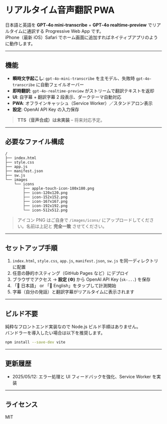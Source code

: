 # リアルタイム音声翻訳 PWA

日本語と英語を **GPT‑4o mini‑transcribe** + **GPT‑4o realtime‑preview** でリアルタイムに通訳する Progressive Web App です。  
iPhone（最新 iOS）Safari でホーム画面に追加すればネイティブアプリのように動作します。

---

## 機能

* **瞬時文字起こし**: `gpt-4o-mini-transcribe` を主モデル、失敗時 `gpt-4o-transcribe` に自動フェイルオーバー  
* **即時翻訳**: `gpt-4o-realtime-preview` がストリームで翻訳テキストを返却  
* **UI**: 自字幕 + 翻訳字幕 2 段表示、ダークテーマ自動対応  
* **PWA**: オフラインキャッシュ（Service Worker）／スタンドアロン表示  
* **設定**: OpenAI API Key の入力保存

> **TTS（音声合成）は未実装** – 将来対応予定。

---

## 必要なファイル構成

```
/
├── index.html
├── style.css
├── app.js
├── manifest.json
├── sw.js
└── images
    └── icons
        ├── apple-touch-icon-180x180.png
        ├── icon-120x120.png
        ├── icon-152x152.png
        ├── icon-167x167.png
        ├── icon-192x192.png
        └── icon-512x512.png
```

> アイコン PNG はご自身で `/images/icons/` にアップロードしてください。名前は上記と **完全一致** させてください。

---

## セットアップ手順

1. `index.html`, `style.css`, `app.js`, `manifest.json`, `sw.js` を同一ディレクトリに配置  
2. 任意の静的ホスティング（GitHub Pages など）にデプロイ  
3. ブラウザでアクセス → **設定 (⚙️)** から OpenAI API Key (`sk-...`) を保存  
4. 「🎤 日本語」 or 「🎤 English」をタップして計測開始  
5. 字幕（自分の発話）と翻訳字幕がリアルタイムに表示されます

---

## ビルド不要

純粋なフロントエンド実装なので Node.js ビルド手順はありません。  
バンドラーを導入したい場合は以下を推奨します。

```bash
npm install --save-dev vite
```

---

## 更新履歴

- 2025/05/12: エラー処理と UI フィードバックを強化、Service Worker を実装

---

## ライセンス

MIT